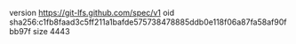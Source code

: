 version https://git-lfs.github.com/spec/v1
oid sha256:c1fb8faad3c5ff211a1bafde575738478885ddb0e118f06a87fa58af90fbb97f
size 4443
